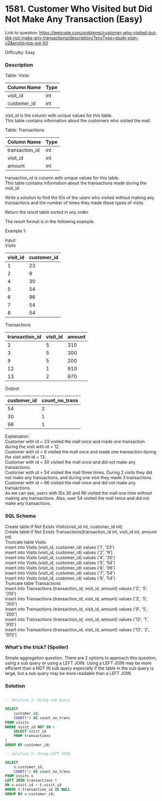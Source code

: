 # 1581. Customer Who Visited but Did Not Make Any Transaction (Easy)

Link to question: https://leetcode.com/problems/customer-who-visited-but-did-not-make-any-transactions/description/?envType=study-plan-v2&envId=top-sql-50

Difficulty: Easy

### Description

Table: Visits


| Column Name | Type    |
|-------------|---------|
| visit_id    | int     |
| customer_id | int     |

visit_id is the column with unique values for this table.\
This table contains information about the customers who visited the mall.
 

Table: Transactions


| Column Name    | Type    |
|----------------|---------|
| transaction_id | int     |
| visit_id       | int     |
| amount         | int     |

transaction_id is column with unique values for this table.\
This table contains information about the transactions made during the visit_id.
 

Write a solution to find the IDs of the users who visited without making any transactions and the number of times they made these types of visits.

Return the result table sorted in any order.

The result format is in the following example.

 

Example 1:

Input:\
Visits

| visit_id | customer_id |
|----------|-------------|
| 1        | 23          |
| 2        | 9           |
| 4        | 30          |
| 5        | 54          |
| 6        | 96          |
| 7        | 54          |
| 8        | 54          |

Transactions

| transaction_id | visit_id | amount |
|----------------|----------|--------|
| 2              | 5        | 310    |
| 3              | 5        | 300    |
| 9              | 5        | 200    |
| 12             | 1        | 910    |
| 13             | 2        | 970    |

Output: 

| customer_id | count_no_trans |
|-------------|----------------|
| 54          | 2              |
| 30          | 1              |
| 96          | 1              |

Explanation:\
Customer with id = 23 visited the mall once and made one transaction during the visit with id = 12.\
Customer with id = 9 visited the mall once and made one transaction during the visit with id = 13.\
Customer with id = 30 visited the mall once and did not make any transactions.\
Customer with id = 54 visited the mall three times. During 2 visits they did not make any transactions, and during one visit they made 3 transactions.\
Customer with id = 96 visited the mall once and did not make any transactions.\
As we can see, users with IDs 30 and 96 visited the mall one time without making any transactions. Also, user 54 visited the mall twice and did not make any transactions.



### SQL Schema
Create table If Not Exists Visits(visit_id int, customer_id int)\
Create table If Not Exists Transactions(transaction_id int, visit_id int, amount int)\
Truncate table Visits\
insert into Visits (visit_id, customer_id) values ('1', '23')\
insert into Visits (visit_id, customer_id) values ('2', '9')\
insert into Visits (visit_id, customer_id) values ('4', '30')\
insert into Visits (visit_id, customer_id) values ('5', '54')\
insert into Visits (visit_id, customer_id) values ('6', '96')\
insert into Visits (visit_id, customer_id) values ('7', '54')\
insert into Visits (visit_id, customer_id) values ('8', '54')\
Truncate table Transactions\
insert into Transactions (transaction_id, visit_id, amount) values ('2', '5', '310')\
insert into Transactions (transaction_id, visit_id, amount) values ('3', '5', '300')\
insert into Transactions (transaction_id, visit_id, amount) values ('9', '5', '200')\
insert into Transactions (transaction_id, visit_id, amount) values ('12', '1', '910')\
insert into Transactions (transaction_id, visit_id, amount) values ('13', '2', '970')

### What's the trick? (Spoiler)

Simple aggregation question. There are 2 options to approach this question, using a sub query or using a LEFT JOIN. Using a LEFT JOIN may be more efficient than a NOT IN sub query especially if the table in the sub query is large, but a sub query may be more readable than a LEFT JOIN.

### Solution

```sql

-- Solution 1: Using sub query

SELECT
    customer_id,
    COUNT(*) AS count_no_trans
FROM visits 
WHERE visit_id NOT IN (
    SELECT visit_id
    FROM transactions
)
GROUP BY customer_id;

-- Solution 2: Using LEFT JOIN

SELECT
    v.customer_id,
    COUNT(*) AS count_no_trans
FROM visits v
LEFT JOIN transactions t
ON v.visit_id = t.visit_id
WHERE t.transaction_id IS NULL
GROUP BY v.customer_id;
